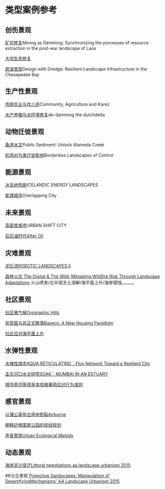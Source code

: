 # 类型案例参考

## 创伤景观
[矿坑修复](https://www.gooood.cn/2012-asla-student-awards-1-planning-and-design-excellence-award-mining-as-demining-xiaoxuan-lu.htm)Mining as Demining: Synchronizing the processes of resource extraction in the post-war landscape of Laos

[大坝生态修复](http://www.presidentsmedals.com/Entry-36301)

[疏浚景观](https://www.asla.org/2018awards/453402-Design_With_Dredge.html)Design with Dredge: Resilient Landscape Infrastructure in the Chesapeake Bay

## 生产性景观
[传统农业与坎儿井](https://www.asla.org/2019studentawards/681374_Community_Agriculture_And_Karez.html)Community, Agriculture and Karez

[水产养殖与水环境修复](http://m.ammoth.us/blog/2011/09/de-damming-the-dutch-delta/)de-damming the dutchdelta

## 动物迁徙景观
[鱼道水文](https://www.scapestudio.com/projects/public-sediment-alameda-creek/)Public Sediment: Unlock Alameda Creek

[机场对鸟类迁徙影响](https://www.asla.org/2015studentawards/101631.html)Borderless Landscapes of Control

## 能源景观
[冰岛地热能](https://www.atlasofplaces.com/academia/plugged-in-territories/)ICELANDIC ENERGY LANDSCAPES

[能源城市](http://www.remixstudio.org/research/design/overlapped-city/)Overlapping City

## 未来景观
[高密度城市](https://proxiima.com/urban_shift-city)URBAN SHIFT CITY

[后石油时代After Oil](https://design-earth.org/projects/after-oil/)

## 灾难景观
[泥石流ROBOTIC LANDSCAPES II](https://girot.arch.ethz.ch/courses/design-studios/design-studio-hs2018-robotic-landscapesii)

[森林火灾 The Digital & The Wild: Mitigating Wildfire Risk Through Landscape Adaptations](https://www.asla.org/2016studentawards/186884.html)
火山喷发/北半球冻土溶解/海平面上升/海岸侵蚀。。。。。。

## 社区景观
[社区微气候Orographic Hills](https://www.gooood.cn/oversea-34-peichen-hao.htm)

[贫民窟与非正式聚落Baseco: A New Housing Paradigm](https://www.asla.org/2018studentawards/489781-Baseco.html)

[社区应对海平面上升](https://www.asla.org/2019studentawards/686410_Retreat_Yourself_Moving_Ground_Preserving_Place.html)

## 水弹性景观
[水弹性城市AQUA RETICULATING：Flux Network Toward a Resilient City](http://www.bingjieshi.com/aqua%20reticulating.html)

[孟买河口水文研究SOAK：MUMBAI IN AN ESTUARY](https://www.mathurdacunha.com/creek-forts)

[城市雨洪景观哥本哈根暴雨应对行为准则](https://www.gooood.cn/2016-asla-copenhagen-cloudburst-formula-by-ramboll-and-ramboll-studio-dreiseitl.htm)

## 感官景观
[以蒲公英弥合用地割裂Airborne](https://www.asla.org/2015studentawards/102300.html)

[朝韩边境国家公园的视线规划](https://www.thepaper.cn/newsDetail_forward_1859370)

[声音景观Urban Ecological Melody](https://www.asla.org/2016studentawards/186912.html)

## 动态景观
[海岸泥沙变迁Littoral negotiations aa landscape urbanism 2015](https://issuu.com/aaschool/docs/littoral_negotiations_aa_landscape__0eac162e06da20)

##沙丘景观
[Projective Sandscapes: Manipulation of DesertifyingMechanisms' AA Landscape Urbanism 2015](https://issuu.com/aalandscapeurbanism/docs/aa_projectivesandscapes_aalandscape)
